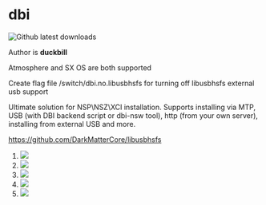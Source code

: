 # dbi
![Github latest downloads](https://img.shields.io/github/downloads/rashevskyv/dbi/total.svg)

Author is **duckbill**

Atmosphere and SX OS are both supported 

Create flag file /switch/dbi.no.libusbhsfs for turning off libusbhsfs external usb support

Ultimate solution for NSP\NSZ\XCI installation. Supports installing via MTP, USB (with DBI backend script or dbi-nsw tool), http (from your own server), installing from external USB and more.

https://github.com/DarkMatterCore/libusbhsfs

1. ![](https://raw.githubusercontent.com/rashevskyv/dbi/main/docs/1.jpg)
1. ![](https://raw.githubusercontent.com/rashevskyv/dbi/main/docs/2.jpg)
1. ![](https://raw.githubusercontent.com/rashevskyv/dbi/main/docs/3.jpg)
1. ![](https://raw.githubusercontent.com/rashevskyv/dbi/main/docs/4.jpg)
1. ![](https://raw.githubusercontent.com/rashevskyv/dbi/main/docs/5.jpg)
